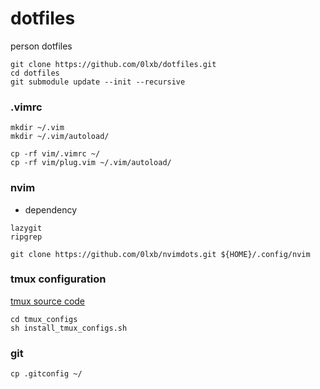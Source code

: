 # dotfiles
person dotfiles
```
git clone https://github.com/0lxb/dotfiles.git
cd dotfiles
git submodule update --init --recursive
```
### .vimrc

```
mkdir ~/.vim
mkdir ~/.vim/autoload/

cp -rf vim/.vimrc ~/
cp -rf vim/plug.vim ~/.vim/autoload/
```
### nvim

* dependency
```
lazygit
ripgrep
```
```
git clone https://github.com/0lxb/nvimdots.git ${HOME}/.config/nvim
```
### tmux configuration
[tmux source code](https://fossies.org/linux/misc/tmux-3.1b.tar.gz)
```
cd tmux_configs
sh install_tmux_configs.sh
```
### git
```
cp .gitconfig ~/
```

